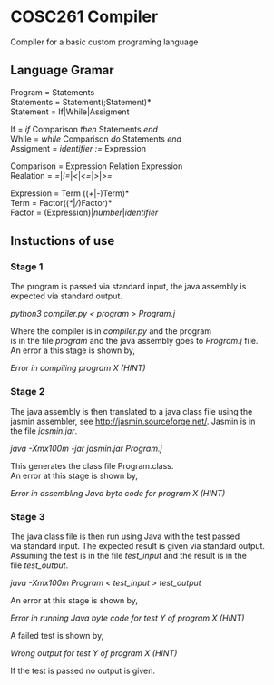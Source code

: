 # COSC261 Compiler
Compiler for a basic custom programing language

## Language Gramar
Program = Statements  
Statements = Statement(;Statement)\*  
Statement = If|While|Assigment  

If = *if* Comparison *then* Statements *end*  
While = *while* Comparison *do* Statements *end*  
Assigment = *identifier :=* Expression  

Comparison = Expression Relation Expression  
Realation = *=*|*!=*|*<*|*<=*|*>*|*>=*  

Expression = Term \(\(*+*|*-*\)Term)\*  
Term = Factor\(\(*\**|*/*\)Factor\)\*  
Factor = \(Expression\)|*number*|*identifier*  

## Instuctions of use

### Stage 1  
The program is passed via standard input, the java assembly is  
expected via standard output.  

*python3 compiler.py < program > Program.j*  

Where the compiler is in *compiler.py* and the program  
is in the file *program* and the java assembly goes to *Program.j* file.  
An error a this stage is shown by,  

*Error in compiling program X \(HINT\)*  

### Stage 2  
The java assembly is then translated to a java class file using the  
jasmin assembler, see http://jasmin.sourceforge.net/. Jasmin is in  
the file *jasmin.jar*.  

*java -Xmx100m -jar jasmin.jar Program.j*  

This generates the class file Program.class.  
An error at this stage is shown by,  

*Error in assembling Java byte code for program X \(HINT\)*  

### Stage 3
The java class file is then run using Java with the test passed  
via standard input. The expected result is given via standard output.  
Assuming the test is in the file *test_input* and the result is in the  
file *test_output*.  

*java -Xmx100m Program < test_input > test_output*  

An error at this stage is shown by,  

*Error in running Java byte code for test Y of program X \(HINT\)*  

A failed test is shown by,    

*Wrong output for test Y of program X \(HINT\)*  

If the test is passed no output is given.
